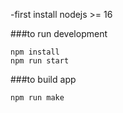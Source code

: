 -first install nodejs >= 16


###to run development
```
npm install
npm run start
```

###to build app
```
npm run make
```
